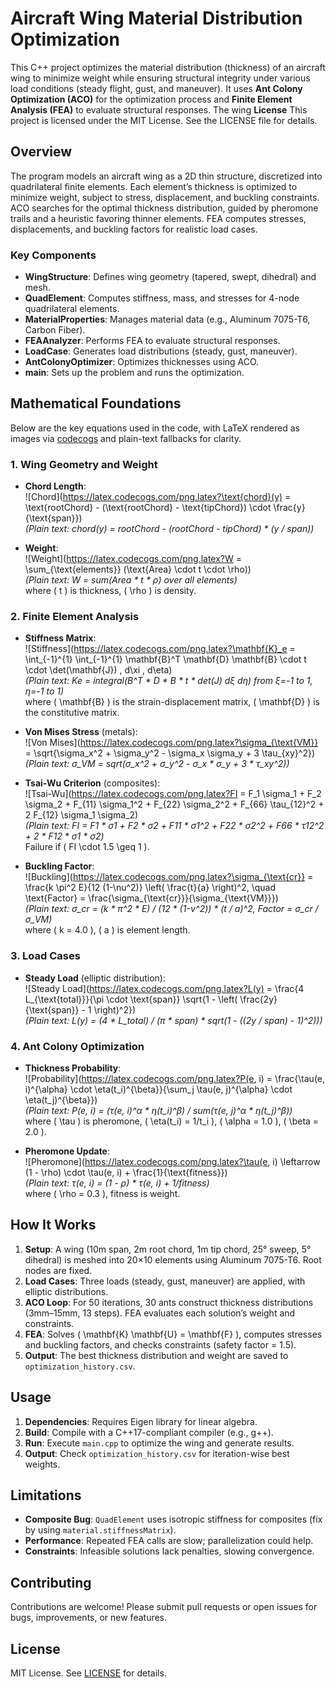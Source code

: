# Aircraft Wing Material Distribution Optimization

This C++ project optimizes the material distribution (thickness) of an aircraft wing to minimize weight while ensuring structural integrity under various load conditions (steady flight, gust, and maneuver). It uses **Ant Colony Optimization (ACO)** for the optimization process and **Finite Element Analysis (FEA)** to evaluate structural responses. The wing
**License**
This project is licensed under the MIT License. See the LICENSE file for details.

## Overview

The program models an aircraft wing as a 2D thin structure, discretized into quadrilateral finite elements. Each element’s thickness is optimized to minimize weight, subject to stress, displacement, and buckling constraints. ACO searches for the optimal thickness distribution, guided by pheromone trails and a heuristic favoring thinner elements. FEA computes stresses, displacements, and buckling factors for realistic load cases.

### Key Components

- **WingStructure**: Defines wing geometry (tapered, swept, dihedral) and mesh.
- **QuadElement**: Computes stiffness, mass, and stresses for 4-node quadrilateral elements.
- **MaterialProperties**: Manages material data (e.g., Aluminum 7075-T6, Carbon Fiber).
- **FEAAnalyzer**: Performs FEA to evaluate structural responses.
- **LoadCase**: Generates load distributions (steady, gust, maneuver).
- **AntColonyOptimizer**: Optimizes thicknesses using ACO.
- **main**: Sets up the problem and runs the optimization.

## Mathematical Foundations

Below are the key equations used in the code, with LaTeX rendered as images via [codecogs](https://latex.codecogs.com) and plain-text fallbacks for clarity.

### 1. Wing Geometry and Weight

- **Chord Length**:  
  ![Chord](https://latex.codecogs.com/png.latex?\text{chord}(y) = \text{rootChord} - (\text{rootChord} - \text{tipChord}) \cdot \frac{y}{\text{span}})  
  *(Plain text: chord(y) = rootChord - (rootChord - tipChord) * (y / span))*

- **Weight**:  
  ![Weight](https://latex.codecogs.com/png.latex?W = \sum_{\text{elements}} (\text{Area} \cdot t \cdot \rho))  
  *(Plain text: W = sum(Area * t * ρ) over all elements)*  
  where \( t \) is thickness, \( \rho \) is density.

### 2. Finite Element Analysis

- **Stiffness Matrix**:  
  ![Stiffness](https://latex.codecogs.com/png.latex?\mathbf{K}_e = \int_{-1}^{1} \int_{-1}^{1} \mathbf{B}^T \mathbf{D} \mathbf{B} \cdot t \cdot \det(\mathbf{J}) \, d\xi \, d\eta)  
  *(Plain text: Ke = integral(B^T * D * B * t * det(J) dξ dη) from ξ=-1 to 1, η=-1 to 1)*  
  where \( \mathbf{B} \) is the strain-displacement matrix, \( \mathbf{D} \) is the constitutive matrix.

- **Von Mises Stress** (metals):  
  ![Von Mises](https://latex.codecogs.com/png.latex?\sigma_{\text{VM}} = \sqrt{\sigma_x^2 + \sigma_y^2 - \sigma_x \sigma_y + 3 \tau_{xy}^2})  
  *(Plain text: σ_VM = sqrt(σ_x^2 + σ_y^2 - σ_x * σ_y + 3 * τ_xy^2))*

- **Tsai-Wu Criterion** (composites):  
  ![Tsai-Wu](https://latex.codecogs.com/png.latex?FI = F_1 \sigma_1 + F_2 \sigma_2 + F_{11} \sigma_1^2 + F_{22} \sigma_2^2 + F_{66} \tau_{12}^2 + 2 F_{12} \sigma_1 \sigma_2)  
  *(Plain text: FI = F1 * σ1 + F2 * σ2 + F11 * σ1^2 + F22 * σ2^2 + F66 * τ12^2 + 2 * F12 * σ1 * σ2)*  
  Failure if \( FI \cdot 1.5 \geq 1 \).

- **Buckling Factor**:  
  ![Buckling](https://latex.codecogs.com/png.latex?\sigma_{\text{cr}} = \frac{k \pi^2 E}{12 (1-\nu^2)} \left( \frac{t}{a} \right)^2, \quad \text{Factor} = \frac{\sigma_{\text{cr}}}{\sigma_{\text{VM}}})  
  *(Plain text: σ_cr = (k * π^2 * E) / (12 * (1-ν^2)) * (t / a)^2, Factor = σ_cr / σ_VM)*  
  where \( k = 4.0 \), \( a \) is element length.

### 3. Load Cases

- **Steady Load** (elliptic distribution):  
  ![Steady Load](https://latex.codecogs.com/png.latex?L(y) = \frac{4 L_{\text{total}}}{\pi \cdot \text{span}} \sqrt{1 - \left( \frac{2y}{\text{span}} - 1 \right)^2})  
  *(Plain text: L(y) = (4 * L_total) / (π * span) * sqrt(1 - ((2y / span) - 1)^2)))*

### 4. Ant Colony Optimization

- **Thickness Probability**:  
  ![Probability](https://latex.codecogs.com/png.latex?P(e, i) = \frac{\tau(e, i)^{\alpha} \cdot \eta(t_i)^{\beta}}{\sum_j \tau(e, j)^{\alpha} \cdot \eta(t_j)^{\beta}})  
  *(Plain text: P(e, i) = (τ(e, i)^α * η(t_i)^β) / sum(τ(e, j)^α * η(t_j)^β))*  
  where \( \tau \) is pheromone, \( \eta(t_i) = 1/t_i \), \( \alpha = 1.0 \), \( \beta = 2.0 \).

- **Pheromone Update**:  
  ![Pheromone](https://latex.codecogs.com/png.latex?\tau(e, i) \leftarrow (1 - \rho) \cdot \tau(e, i) + \frac{1}{\text{fitness}})  
  *(Plain text: τ(e, i) = (1 - ρ) * τ(e, i) + 1/fitness)*  
  where \( \rho = 0.3 \), fitness is weight.

## How It Works

1. **Setup**: A wing (10m span, 2m root chord, 1m tip chord, 25° sweep, 5° dihedral) is meshed into 20×10 elements using Aluminum 7075-T6. Root nodes are fixed.
2. **Load Cases**: Three loads (steady, gust, maneuver) are applied, with elliptic distributions.
3. **ACO Loop**: For 50 iterations, 30 ants construct thickness distributions (3mm–15mm, 13 steps). FEA evaluates each solution’s weight and constraints.
4. **FEA**: Solves \( \mathbf{K} \mathbf{U} = \mathbf{F} \), computes stresses and buckling factors, and checks constraints (safety factor = 1.5).
5. **Output**: The best thickness distribution and weight are saved to `optimization_history.csv`.

## Usage

1. **Dependencies**: Requires Eigen library for linear algebra.
2. **Build**: Compile with a C++17-compliant compiler (e.g., g++).
3. **Run**: Execute `main.cpp` to optimize the wing and generate results.
4. **Output**: Check `optimization_history.csv` for iteration-wise best weights.

## Limitations

- **Composite Bug**: `QuadElement` uses isotropic stiffness for composites (fix by using `material.stiffnessMatrix`).
- **Performance**: Repeated FEA calls are slow; parallelization could help.
- **Constraints**: Infeasible solutions lack penalties, slowing convergence.

## Contributing

Contributions are welcome! Please submit pull requests or open issues for bugs, improvements, or new features.

## License

MIT License. See [LICENSE](LICENSE) for details.
